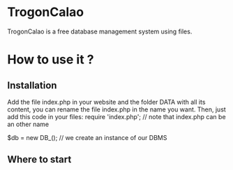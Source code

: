 # TrogonCalao
TrogonCalao is a free database management system using files.

# How to use it ?
## Installation

Add the file index.php in your website and the folder DATA with all its content, you can rename the file index.php in the name you want.
Then, just add this code in your files:
require 'index.php'; // note that index.php can be an other name

$db = new DB_(); // we create an instance of our DBMS

## Where to start
